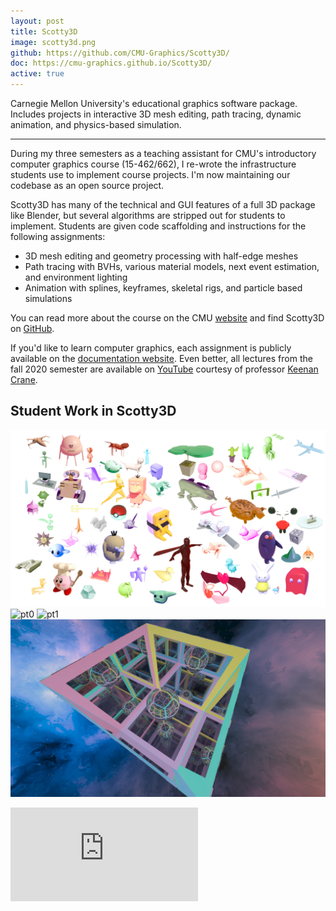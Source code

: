 ```yaml
---
layout: post
title: Scotty3D
image: scotty3d.png
github: https://github.com/CMU-Graphics/Scotty3D/
doc: https://cmu-graphics.github.io/Scotty3D/
active: true
---
```


Carnegie Mellon University's educational graphics software package. Includes projects in interactive 3D mesh editing, path tracing, dynamic animation, and physics-based simulation. 

<!--end_excerpt-->
---

During my three semesters as a teaching assistant for CMU's introductory computer graphics course (15-462/662), I re-wrote the infrastructure students use to implement course projects. I'm now maintaining our codebase as an open source project. 

Scotty3D has many of the technical and GUI features of a full 3D package like Blender, but several algorithms are stripped out for students to implement. Students are given code scaffolding and instructions for the following assignments:
- 3D mesh editing and geometry processing with half-edge meshes 
- Path tracing with BVHs, various material models, next event estimation, and environment lighting
- Animation with splines, keyframes, skeletal rigs, and particle based simulations

You can read more about the course on the CMU [website](http://15462.courses.cs.cmu.edu/) and find Scotty3D on [GitHub](https://github.com/CMU-Graphics/Scotty3D).

If you'd like to learn computer graphics, each assignment is publicly available on the [documentation website](https://cmu-graphics.github.io/Scotty3D/). Even better, all lectures from the fall 2020 semester are available on [YouTube](https://www.youtube.com/playlist?list=PL9_jI1bdZmz2emSh0UQ5iOdT2xRHFHL7E) courtesy of professor [Keenan Crane](http://www.cs.cmu.edu/~kmcrane/).

## Student Work in Scotty3D

![meshes](/assets/projects/scotty3d/meshedit.png)
![pt0](/assets/projects/scotty3d/pt0.jpg)
![pt1](/assets/projects/scotty3d/pt1.png)
![pt2](/assets/projects/scotty3d/pt2.png)

<div class="videocontainer">
<iframe src="https://www.youtube.com/embed/yJ5eY3EIImA" allow="accelerometer; autoplay; clipboard-write; encrypted-media; gyroscope; picture-in-picture"
frameborder="0" allowfullscreen class="video"></iframe>
</div>
<br/>
